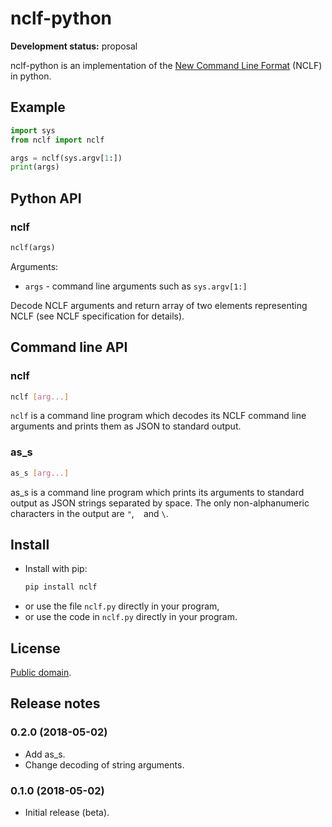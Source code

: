# nclf-python

**Development status:** proposal

nclf-python is an implementation of the
[New Command Line Format](https://github.com/peterkuma/nclf) (NCLF)
in python.

## Example

```python
import sys
from nclf import nclf

args = nclf(sys.argv[1:])
print(args)
```

## Python API

### nclf

```python
nclf(args)
````

Arguments:

- `args` - command line arguments such as `sys.argv[1:]`

Decode NCLF arguments and return array of two elements representing NCLF
(see NCLF specification for details).

## Command line API

### nclf

```sh
nclf [arg...]
```

`nclf` is a command line program which decodes its NCLF command line arguments
and prints them as JSON to standard output.

### as_s

```sh
as_s [arg...]
```

as_s is a command line program which prints its arguments to standard output
as JSON strings separated by space. The only non-alphanumeric characters in the
output are `"`, ` ` and `\`.

## Install

- Install with pip:
    ```sh
    pip install nclf
    ```
- or use the file `nclf.py` directly in your program,
- or use the code in `nclf.py` directly in your program.

## License

[Public domain](LICENSE.md).

## Release notes

### 0.2.0 (2018-05-02)

- Add as_s.
- Change decoding of string arguments.

### 0.1.0 (2018-05-02)

- Initial release (beta).
